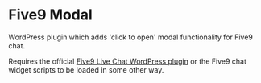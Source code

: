 # Five9 Modal

WordPress plugin which adds 'click to open' modal functionality for Five9 chat. 

Requires the official [Five9 Live Chat WordPress plugin](https://wordpress.org/plugins/five9/) or the Five9 chat widget scripts to be loaded in some other way.
